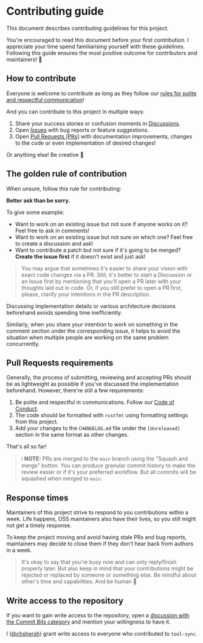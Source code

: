 # Contributing guide

This document describes contributing guidelines for this project.

You're encouraged to read this document before your first contribution. I
appreciate your time spend familiarising yourself with these guidelines.
Following this guide ensures the most positive outcome for contributors and
maintainers! 💖

## How to contribute

Everyone is welcome to contribute as long as they follow our
[rules for polite and respectful communication](https://github.com/chshersh/tool-sync/blob/main/CODE_OF_CONDUCT.md)!

And you can contribute to this project in multiple ways:

1. Share your success stories or confusion moments in
   [Discussions](https://github.com/chshersh/tool-sync/discussions).
2. Open [Issues](https://github.com/chshersh/tool-sync/issues) with bug
   reports or feature suggestions.
3. Open [Pull Requests (PRs)](https://github.com/chshersh/tool-sync/pulls)
   with documentation improvements, changes to the code or even
   implementation of desired changes!

Or anything else! Be creative 🎨

## The golden rule of contribution

When unsure, follow this rule for contributing:

**Better ask than be sorry.**

To give some example:

+ Want to work on an existing issue but not sure if anyone works on it?
  Feel free to ask in comments!
+ Want to work on an existing issue but not sure on which one?
  Feel free to create a discussion and ask!
+ Want to contribute a patch but not sure if it's going to be merged?
  **Create the issue first** if it doesn't exist and just ask!

> You may argue that sometimes it's easier to share your vision with
> exact code changes via a PR. Still, it's better to start a
> Discussion or an Issue first by mentioning that you'll open a PR
> later with your thoughts laid out in code. Or, if you still prefer to open a
> PR first, please, clarify your intentions in the PR description.

Discussing implementation details or various architecture decisions beforehand avoids spending time inefficiently.

Similarly, when you share your intention to work on something in the comment
section under the corresponding issue, it helps to avoid the situation when
multiple people are working on the same problem concurrently.

## Pull Requests requirements

Generally, the process of submitting, reviewing and accepting PRs
should be as lightweight as possible if you've discussed the
implementation beforehand. However, there're still a few requirements:

1. Be polite and respectful in communications. Follow our
   [Code of Conduct](https://github.com/chshersh/tool-sync/blob/main/CODE_OF_CONDUCT.md).
2. The code should be formatted with `rustfmt` using formatting settings from
   this project.
3. Add your changes to the `CHANGELOG.md` file under the `[Unreleased]` section
   in the same format as other changes.

That's all so far!

> ℹ️ **NOTE:** PRs are merged to the `main` branch using the
> "Squash and merge" button. You can produce granular commit history
> to make the review easier or if it's your preferred workflow. But
> all commits will be squashed when merged to `main`.

## Response times

Maintainers of this project strive to respond to you contributions within a
week. Life happens, OSS maintainers also have their lives, so you still might
not get a timely response.

To keep the project moving and avoid having stale PRs and bug reports,
maintainers may decide to close them if they don't hear back from authors in a
week.

> It's okay to say that you're busy now and can only reply/finish properly
> later. But also keep in mind that your contributions might be rejected or
> replaced by someone or something else. Be mindful about other's time and
> capabilities. And be human 💞

## Write access to the repository

If you want to gain write access to the repository, open a
[discussion with the Commit Bits category](https://github.com/chshersh/tool-sync/discussions/categories/commit-bits)
and mention your willingness to have it.

I ([@chshersh](https://github.com/chshersh))
grant write access to everyone who contributed to `tool-sync`.
